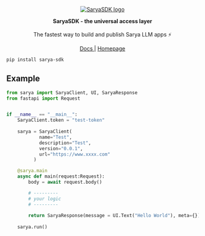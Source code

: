 

<p align="center">
<a href="https://sarya.com"><img src="https://github.com/Cycls/SaryaSDK/assets/58256600/b2308cba-4777-4f37-bf1e-e1106412ecee" alt="SaryaSDK logo"></a>
</p>

<p align="center">
<b>SaryaSDK - the universal access layer</b>
<br/><br/>
The fastest way to build and publish Sarya LLM apps ⚡️
</p>

<p align="center">
<a href="https://sarya.com/docs" target="_blank"> Docs </a>
|
<a href="https://sarya.com" target="_blank"> Homepage </a>
</p>

```bash
pip install sarya-sdk
```

## Example

```python
from sarya import SaryaClient, UI, SaryaResponse
from fastapi import Request


if __name__ == "__main__":
    SaryaClient.token = "test-token"
    
    sarya = SaryaClient(
            name="Test",
            description="Test",
            version="0.0.1",
            url="https://www.xxxx.com"
          )

    @sarya.main
    async def main(request:Request):
        body = await request.body()

        # ---------
        # your logic
        # ---------
        
        return SaryaResponse(message = UI.Text("Hello World"), meta={}) # you can add anything in meta
    
    sarya.run()
```
